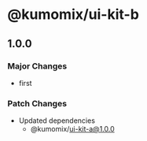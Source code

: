 # @kumomix/ui-kit-b

## 1.0.0

### Major Changes

- first

### Patch Changes

- Updated dependencies
  - @kumomix/ui-kit-a@1.0.0
